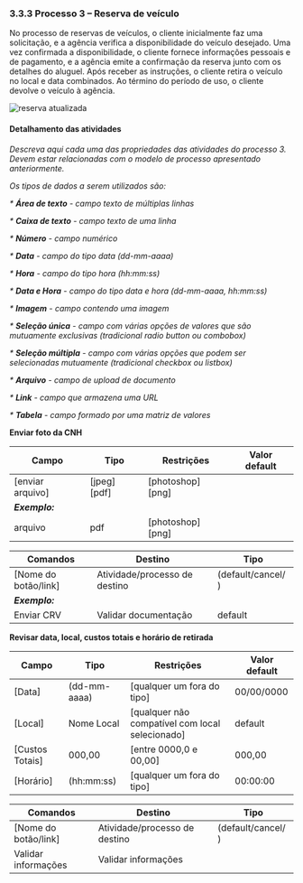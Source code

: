 ### 3.3.3 Processo 3 – Reserva de veículo

No processo de reservas de veículos, o cliente inicialmente faz uma solicitação, e a agência verifica a disponibilidade do veículo desejado. Uma vez confirmada a disponibilidade, o cliente fornece informações pessoais e de pagamento, e a agência emite a confirmação da reserva junto com os detalhes do aluguel. Após receber as instruções, o cliente retira o veículo no local e data combinados. Ao término do período de uso, o cliente devolve o veículo à agência.


![reserva atualizada](https://github.com/ICEI-PUC-Minas-PPLES-TI/plf-es-2024-1-ti2-1372100-grupo-1-wheelson/assets/135463549/aff83f06-1aea-4a52-a127-b5622b52f563)


#### Detalhamento das atividades

_Descreva aqui cada uma das propriedades das atividades do processo 3. 
Devem estar relacionadas com o modelo de processo apresentado anteriormente._

_Os tipos de dados a serem utilizados são:_

_* **Área de texto** - campo texto de múltiplas linhas_

_* **Caixa de texto** - campo texto de uma linha_

_* **Número** - campo numérico_

_* **Data** - campo do tipo data (dd-mm-aaaa)_

_* **Hora** - campo do tipo hora (hh:mm:ss)_

_* **Data e Hora** - campo do tipo data e hora (dd-mm-aaaa, hh:mm:ss)_

_* **Imagem** - campo contendo uma imagem_

_* **Seleção única** - campo com várias opções de valores que são mutuamente exclusivas (tradicional radio button ou combobox)_

_* **Seleção múltipla** - campo com várias opções que podem ser selecionadas mutuamente (tradicional checkbox ou listbox)_

_* **Arquivo** - campo de upload de documento_

_* **Link** - campo que armazena uma URL_

_* **Tabela** - campo formado por uma matriz de valores_

**Enviar foto da CNH**

| **Campo**             | **Tipo**         | **Restrições** | **Valor default** |
| ---                   | ---              | ---            | ---               |
| [enviar arquivo]      | [jpeg] [pdf]     |[photoshop][png]|                   |
| ***Exemplo:***        |                  |                |                   |
| arquivo               | pdf              |[photoshop][png]|                   |

| **Comandos**         |  **Destino**                   | **Tipo** |
| ---                  | ---                            | ---                 |
| [Nome do botão/link] | Atividade/processo de destino  | (default/cancel/  ) |
| ***Exemplo:***       |                                |                     |
| Enviar CRV           | Validar documentação           | default             |

**Revisar data, local, custos totais e horário de retirada**

| **Campo**       | **Tipo**         | **Restrições**                                 | **Valor default** |
| ---             | ---              | ---                                            | ---               |
| [Data]          | (dd-mm-aaaa)     |[qualquer um fora do tipo]                      | 00/00/0000        |
| [Local]         | Nome Local       |[qualquer não compatível com local selecionado] | default           |
| [Custos Totais] | 000,00           |[entre 0000,0 e 00,00]                          | 000,00            |
| [Horário]       | (hh:mm:ss)       |[qualquer um fora do tipo]                      | 00:00:00          |

| **Comandos**         |  **Destino**                   | **Tipo**            |
| ---                  | ---                            | ---                 |
| [Nome do botão/link] | Atividade/processo de destino  | (default/cancel/  ) |
| Validar informações  | Validar informações            |                     |
